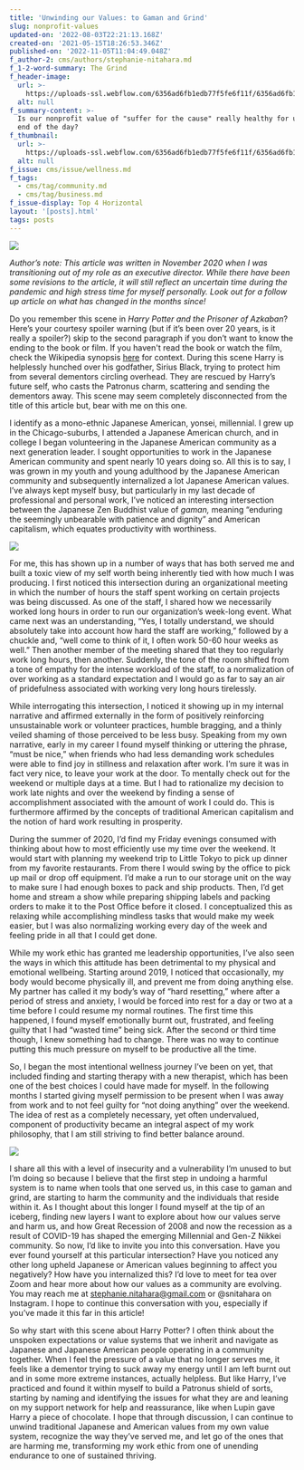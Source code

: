 ```yaml
---
title: 'Unwinding our Values: to Gaman and Grind'
slug: nonprofit-values
updated-on: '2022-08-03T22:21:13.168Z'
created-on: '2021-05-15T18:26:53.346Z'
published-on: '2022-11-05T11:04:49.048Z'
f_author-2: cms/authors/stephanie-nitahara.md
f_1-2-word-summary: The Grind
f_header-image:
  url: >-
    https://uploads-ssl.webflow.com/6356ad6fb1edb77f5fe6f11f/6356ad6fb1edb79bc2e6fb09_60a14d169d2ce24bc3156a01_Screenshot202021-05-1620094843.jpeg
  alt: null
f_summary-content: >-
  Is our nonprofit value of "suffer for the cause" really healthy for us at the
  end of the day?
f_thumbnail:
  url: >-
    https://uploads-ssl.webflow.com/6356ad6fb1edb77f5fe6f11f/6356ad6fb1edb708aae6fb0a_60a35caa7ac3cd84f1554cea_Stephanie20Nitahara20Baby20-20Thumbnail.jpeg
  alt: null
f_issue: cms/issue/wellness.md
f_tags:
  - cms/tag/community.md
  - cms/tag/business.md
f_issue-display: Top 4 Horizontal
layout: '[posts].html'
tags: posts
---
```


![](https://uploads-ssl.webflow.com/6356ad6fb1edb77f5fe6f11f/6356ad6fb1edb73610e6f91d_5cd8c1d95003639cd967efbb95b82669.jpg)

_Author’s note: This article was written in November 2020 when I was transitioning out of my role as an executive director. While there have been some revisions to the article, it will still reflect an uncertain time during the pandemic and high stress time for myself personally. Look out for a follow up article on what has changed in the months since!_

Do you remember this scene in _Harry Potter and the Prisoner of Azkaban_? Here’s your courtesy spoiler warning (but if it’s been over 20 years, is it really a spoiler?) skip to the second paragraph if you don’t want to know the ending to the book or film. If you haven't read the book or watch the film, check the Wikipedia synopsis [here](https://en.wikipedia.org/wiki/Harry_Potter_and_the_Prisoner_of_Azkaban) for context. During this scene Harry is helplessly hunched over his godfather, Sirius Black, trying to protect him from several dementors circling overhead. They are rescued by Harry’s future self, who casts the Patronus charm, scattering and sending the dementors away. This scene may seem completely disconnected from the title of this article but, bear with me on this one.

I identify as a mono-ethnic Japanese American, yonsei, millennial. I grew up in the Chicago-suburbs, I attended a Japanese American church, and in college I began volunteering in the Japanese American community as a next generation leader. I sought opportunities to work in the Japanese American community and spent nearly 10 years doing so. All this is to say, I was grown in my youth and young adulthood by the Japanese American community and subsequently internalized a lot Japanese American values. I’ve always kept myself busy, but particularly in my last decade of professional and personal work, I’ve noticed an interesting intersection between the Japanese Zen Buddhist value of _gaman,_ meaning “enduring the seemingly unbearable with patience and dignity” and American capitalism, which equates productivity with worthiness.

![](https://uploads-ssl.webflow.com/6356ad6fb1edb77f5fe6f11f/6356ad6fb1edb77fa3e6f927_Stephanie%20Nitahara%20Baby.jpg)

For me, this has shown up in a number of ways that has both served me and built a toxic view of my self worth being inherently tied with how much I was producing. I first noticed this intersection during an organizational meeting in which the number of hours the staff spent working on certain projects was being discussed. As one of the staff, I shared how we necessarily worked long hours in order to run our organization’s week-long event. What came next was an understanding, “Yes, I totally understand, we should absolutely take into account how hard the staff are working,” followed by a chuckle and, “well come to think of it, I often work 50-60 hour weeks as well.” Then another member of the meeting shared that they too regularly work long hours, then another. Suddenly, the tone of the room shifted from a tone of empathy for the intense workload of the staff, to a normalization of over working as a standard expectation and I would go as far to say an air of pridefulness associated with working very long hours tirelessly.

While interrogating this intersection, I noticed it showing up in my internal narrative and affirmed externally in the form of positively reinforcing unsustainable work or volunteer practices, humble bragging, and a thinly veiled shaming of those perceived to be less busy. Speaking from my own narrative, early in my career I found myself thinking or uttering the phrase, “must be nice,” when friends who had less demanding work schedules were able to find joy in stillness and relaxation after work. I’m sure it was in fact very nice, to leave your work at the door. To mentally check out for the weekend or multiple days at a time. But I had to rationalize my decision to work late nights and over the weekend by finding a sense of accomplishment associated with the amount of work I could do. This is furthermore affirmed by the concepts of traditional American capitalism and the notion of hard work resulting in prosperity.

During the summer of 2020, I’d find my Friday evenings consumed with thinking about how to most efficiently use my time over the weekend. It would start with planning my weekend trip to Little Tokyo to pick up dinner from my favorite restaurants. From there I would swing by the office to pick up mail or drop off equipment. I’d make a run to our storage unit on the way to make sure I had enough boxes to pack and ship products. Then, I’d get home and stream a show while preparing shipping labels and packing orders to make it to the Post Office before it closed. I conceptualized this as relaxing while accomplishing mindless tasks that would make my week easier, but I was also normalizing working every day of the week and feeling pride in all that I could get done.

While my work ethic has granted me leadership opportunities, I’ve also seen the ways in which this attitude has been detrimental to my physical and emotional wellbeing. Starting around 2019, I noticed that occasionally, my body would become physically ill, and prevent me from doing anything else. My partner has called it my body’s way of “hard resetting,” where after a period of stress and anxiety, I would be forced into rest for a day or two at a time before I could resume my normal routines. The first time this happened, I found myself emotionally burnt out, frustrated, and feeling guilty that I had “wasted time” being sick. After the second or third time though, I knew something had to change. There was no way to continue putting this much pressure on myself to be productive all the time.

So, I began the most intentional wellness journey I’ve been on yet, that included finding and starting therapy with a new therapist, which has been one of the best choices I could have made for myself. In the following months I started giving myself permission to be present when I was away from work and to not feel guilty for “not doing anything” over the weekend. The idea of rest as a completely necessary, yet often undervalued, component of productivity became an integral aspect of my work philosophy, that I am still striving to find better balance around.

![](https://uploads-ssl.webflow.com/6356ad6fb1edb77f5fe6f11f/6356ad6fb1edb71ffbe6f928_Stephanie%20Nitahara%20Tanaka%20Farms.jpg)

I share all this with a level of insecurity and a vulnerability I’m unused to but I’m doing so because I believe that the first step in undoing a harmful system is to name when tools that one served us, in this case to gaman and grind, are starting to harm the community and the individuals that reside within it. As I thought about this longer I found myself at the tip of an iceberg, finding new layers I want to explore about how our values serve and harm us, and how Great Recession of 2008 and now the recession as a result of COVID-19 has shaped the emerging Millennial and Gen-Z Nikkei community. So now, I’d like to invite you into this conversation. Have you ever found yourself at this particular intersection? Have you noticed any other long upheld Japanese or American values beginning to affect you negatively? How have you internalized this? I’d love to meet for tea over Zoom and hear more about how our values as a community are evolving. You may reach me at [stephanie.nitahara@gmail.com](mailto:stephanie.nitahara@gmail.com) or @snitahara on Instagram. I hope to continue this conversation with you, especially if you’ve made it this far in this article!

So why start with this scene about Harry Potter? I often think about the unspoken expectations or value systems that we inherit and navigate as Japanese and Japanese American people operating in a community together. When I feel the pressure of a value that no longer serves me, it feels like a dementor trying to suck away my energy until I am left burnt out and in some more extreme instances, actually helpless. But like Harry, I’ve practiced and found it within myself to build a Patronus shield of sorts, starting by naming and identifying the issues for what they are and leaning on my support network for help and reassurance, like when Lupin gave Harry a piece of chocolate. I hope that through discussion, I can continue to unwind traditional Japanese and American values from my own value system, recognize the way they’ve served me, and let go of the ones that are harming me, transforming my work ethic from one of unending endurance to one of sustained thriving.
